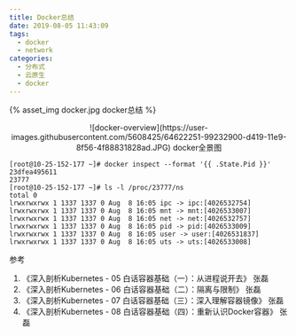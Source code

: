 ```yaml
---
title: Docker总结
date: 2019-08-05 11:43:09
tags: 
  - docker
  - network
categories:  
  - 分布式
  - 云原生
  - docker
---
```


{% asset_img   docker.jpg   docker总结  %}

<!-- more -->
<div style="text-align: center;">
![docker-overview](https://user-images.githubusercontent.com/5608425/64622251-99232900-d419-11e9-8f56-4f88831828ad.JPG)  
docker全景图
</div>

```
[root@10-25-152-177 ~]# docker inspect --format '{{ .State.Pid }}' 23dfea495611
23777
[root@10-25-152-177 ~]# ls -l /proc/23777/ns
total 0
lrwxrwxrwx 1 1337 1337 0 Aug  8 16:05 ipc -> ipc:[4026532754]
lrwxrwxrwx 1 1337 1337 0 Aug  8 16:05 mnt -> mnt:[4026533007]
lrwxrwxrwx 1 1337 1337 0 Aug  8 16:05 net -> net:[4026532757]
lrwxrwxrwx 1 1337 1337 0 Aug  8 16:05 pid -> pid:[4026533009]
lrwxrwxrwx 1 1337 1337 0 Aug  8 16:05 user -> user:[4026531837]
lrwxrwxrwx 1 1337 1337 0 Aug  8 16:05 uts -> uts:[4026533008]
```


参考

1. 《深入剖析Kubernetes - 05  白话容器基础（一）：从进程说开去》 张磊
2. 《深入剖析Kubernetes - 06  白话容器基础（二）：隔离与限制》 张磊
3. 《深入剖析Kubernetes - 07  白话容器基础（三）：深入理解容器镜像》 张磊
4. 《深入剖析Kubernetes - 08  白话容器基础（四）：重新认识Docker容器》 张磊
